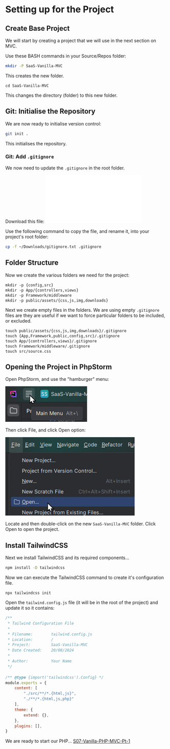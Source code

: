 

# Setting up for the Project


## Create Base Project

We will start by creating a project that we will use in the next section on MVC.

Use these BASH  commands in your Source/Repos folder:

```bash
mkdir -P SaaS-Vanilla-MVC
```
This creates the new folder.

```shell
cd SaaS-Vanilla-MVC
```
This changes the directory (folder) to this new folder.

## Git: Initialise the Repository

We are now ready to initialise version control:

```bash
git init .
```

This initialises the repository.

### Git: Add `.gitignore`

We now need to update the `.gitignore` in the root folder.

Download this file:
![](../session-06/gitignore.txt)

Use the following command to copy the file, and rename it, into your project's root folder:

```bash
cp -f ~/Downloads/gitignore.txt .gitignore
```

## Folder Structure

Now we create the various folders we need for the project:
```shell
mkdir -p {config,src}
mkdir -p App/{controllers,views}
mkdir -p Framework/middleware
mkdir -p public/assets/{css,js,img,downloads}
```

Next we create empty files in the folders. We are using empty `.gitignore` files are they are useful if we want to force particular folders to be included, or excluded.

```shell
touch public/assets/{css,js,img,downloads}/.gitignore
touch {App,Framework,public,config,src}/.gitignore
touch App/{controllers,views}/.gitignore
touch Framework/middleware/.gitignore
touch src/source.css
```


## Opening the Project in PhpStorm

Open PhpStorm, and use the "hamburger" menu:

![Image: Hamburger Icon](../assets/Pasted%20image%2020240827112528.png)

Then click File, and click Open option:

![image: File - Open dialog](../assets/Pasted%20image%2020240827112545.png)

Locate and then double-click on the new `SaaS-Vanilla-MVC` folder. Click Open to open the project.

## Install TailwindCSS

Next we install TailwindCSS and its required components...

```bash
npm install -D tailwindcss
```

Now we can execute the TailwindCSS command to create it's configuration file.

```
npx tailwindcss init
```

Open the `tailwind.config.js` file (it will be in the root of the project) and update it so it contains:

```js
/**
 * Tailwind Configuration File
 *
 * Filename:        tailwind.config.js
 * Location:        /
 * Project:         SaaS-Vanilla-MVC
 * Date Created:    20/08/2024
 *
 * Author:          Your Name
 */

/** @type {import('tailwindcss').Config} */
module.exports = {
    content: [
        "./src/**/*.{html,js}",
        "./**/*.{html,js,php}"
    ],
    theme: {
        extend: {},
    },
    plugins: [],
}
```



We are ready to start our PHP... [S07-Vanilla-PHP-MVC-Pt-1](./session-07/S07-Vanilla-PHP-MVC-Pt-1.md)

